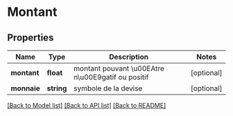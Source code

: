 # Montant

## Properties
Name | Type | Description | Notes
------------ | ------------- | ------------- | -------------
**montant** | **float** | montant pouvant \u00EAtre n\u00E9gatif ou positif | [optional] 
**monnaie** | **string** | symbole de la devise | [optional] 

[[Back to Model list]](../README.md#documentation-for-models) [[Back to API list]](../README.md#documentation-for-api-endpoints) [[Back to README]](../README.md)


